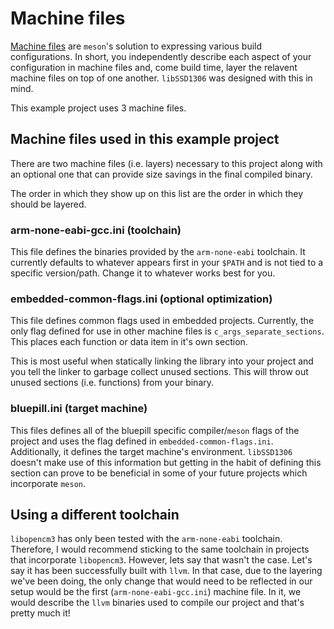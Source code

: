 # Machine files

[Machine files](https://mesonbuild.com/Machine-files.html) are `meson`'s
solution to expressing various build configurations. In short, you
independently describe each aspect of your configuration in machine files and,
come build time, layer the relavent machine files on top of one another.
`libSSD1306` was designed with this in mind.

This example project uses 3 machine files.

## Machine files used in this example project

There are two machine files (i.e. layers) necessary to this project along with
an optional one that can provide size savings in the final compiled binary.

The order in which they show up on this list are the order in which they should
be layered.

### arm-none-eabi-gcc.ini (toolchain)

This file defines the binaries provided by the `arm-none-eabi` toolchain.
It currently defaults to whatever appears first in your `$PATH` and is not
tied to a specific version/path. Change it to whatever works best for you.

### embedded-common-flags.ini (optional optimization)

This file defines common flags used in embedded projects. Currently, the only
flag defined for use in other machine files is `c_args_separate_sections`. This
places each function or data item in it's own section.

This is most useful when statically linking the library into your project and
you tell the linker to garbage collect unused sections. This will throw out
unused sections (i.e. functions) from your binary.

### bluepill.ini (target machine)

This files defines all of the bluepill specific compiler/`meson` flags of the project
and uses the flag defined in `embedded-common-flags.ini`. Additionally, it defines
the target machine's environment. `libSSD1306` doesn't make use of this information
but getting in the habit of defining this section can prove to be beneficial in some
of your future projects which incorporate `meson`.

## Using a different toolchain

`libopencm3` has only been tested with the `arm-none-eabi` toolchain.
Therefore, I would recommend sticking to the same toolchain in projects that
incorporate `libopencm3`. However, lets say that wasn't the case. Let's say
it has been successfully built with `llvm`. In that case, due to the layering
we've been doing, the only change that would need to be reflected in our setup
would be the first (`arm-none-eabi-gcc.ini`) machine file. In it, we would
describe the `llvm` binaries used to compile our project and that's pretty much it!
